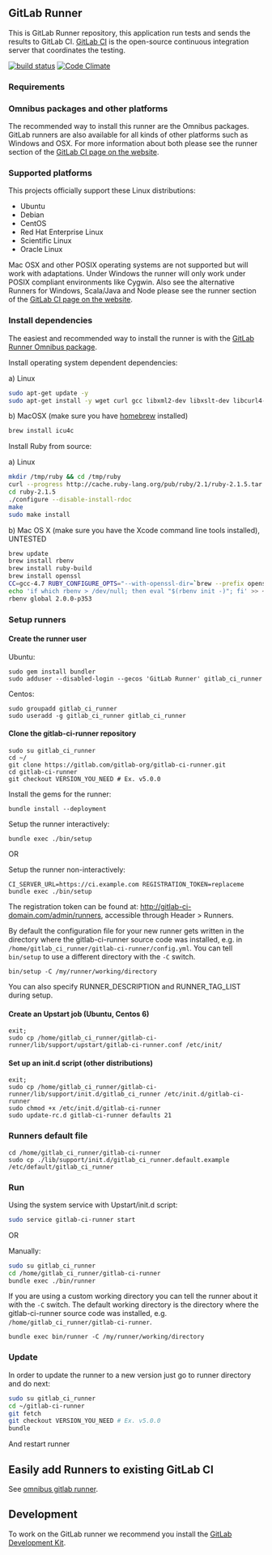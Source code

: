 ## GitLab Runner

This is GitLab Runner repository, this application run tests and sends the results to GitLab CI.
[GitLab CI](https://about.gitlab.com/gitlab-ci) is the open-source continuous integration server that coordinates the testing.

[![build status](https://ci.gitlab.org/projects/8/status.png?ref=master)](https://ci.gitlab.org/projects/8?ref=master)
[![Code Climate](https://codeclimate.com/github/gitlabhq/gitlab-ci-runner.png)](https://codeclimate.com/github/gitlabhq/gitlab-ci-runner)

### Requirements

### Omnibus packages and other platforms

The recommended way to install this runner are the Omnibus packages.
GitLab runners are also available for all kinds of other platforms such as Windows and OSX.
For more information about both please see the runner section of the [GitLab CI page on the website](https://about.gitlab.com/gitlab-ci/).

### Supported platforms

This projects officially support these Linux distributions:

- Ubuntu
- Debian
- CentOS
- Red Hat Enterprise Linux
- Scientific Linux
- Oracle Linux

Mac OSX and other POSIX operating systems are not supported but will work with adaptations.
Under Windows the runner will only work under POSIX compliant environments like Cygwin.
Also see the alternative Runners for Windows, Scala/Java and Node please see the runner section of the [GitLab CI page on the website](https://about.gitlab.com/gitlab-ci/).

### Install dependencies

The easiest and recommended way to install the runner is with the [GitLab Runner Omnibus package](https://gitlab.com/gitlab-org/omnibus-gitlab-runner/blob/master/doc/install/README.md).

Install operating system dependent dependencies:

a) Linux

```bash
sudo apt-get update -y
sudo apt-get install -y wget curl gcc libxml2-dev libxslt-dev libcurl4-openssl-dev libreadline6-dev libc6-dev libssl-dev make build-essential zlib1g-dev openssh-server git-core libyaml-dev postfix libpq-dev libicu-dev
```

b) MacOSX (make sure you have [homebrew](http://brew.sh/) installed)

```bash
brew install icu4c
```

Install Ruby from source:

a) Linux

```bash
mkdir /tmp/ruby && cd /tmp/ruby
curl --progress http://cache.ruby-lang.org/pub/ruby/2.1/ruby-2.1.5.tar.gz | tar xz
cd ruby-2.1.5
./configure --disable-install-rdoc
make
sudo make install
```

b) Mac OS X (make sure you have the Xcode command line tools installed), UNTESTED

```bash
brew update
brew install rbenv
brew install ruby-build
brew install openssl
CC=gcc-4.7 RUBY_CONFIGURE_OPTS="--with-openssl-dir=`brew --prefix openssl` --with-readline-dir=`brew --prefix readline` --with-gcc=gcc-4.7 --enable-shared" rbenv install 2.0.0-p353
echo 'if which rbenv > /dev/null; then eval "$(rbenv init -)"; fi' >> ~/.profile
rbenv global 2.0.0-p353
```

### Setup runners

#### Create the runner user

Ubuntu:

```
sudo gem install bundler
sudo adduser --disabled-login --gecos 'GitLab Runner' gitlab_ci_runner
```

Centos:

```
sudo groupadd gitlab_ci_runner
sudo useradd -g gitlab_ci_runner gitlab_ci_runner
```

#### Clone the gitlab-ci-runner repository

```
sudo su gitlab_ci_runner
cd ~/
git clone https://gitlab.com/gitlab-org/gitlab-ci-runner.git
cd gitlab-ci-runner
git checkout VERSION_YOU_NEED # Ex. v5.0.0
```

Install the gems for the runner:

```
bundle install --deployment
```

Setup the runner interactively:

```
bundle exec ./bin/setup
```

OR

Setup the runner non-interactively:

```
CI_SERVER_URL=https://ci.example.com REGISTRATION_TOKEN=replaceme bundle exec ./bin/setup
```

The registration token can be found at: <http://gitlab-ci-domain.com/admin/runners>, accessible through Header > Runners.

By default the configuration file for your new runner gets written in the directory where the gitlab-ci-runner source code was installed, e.g. in `/home/gitlab_ci_runner/gitlab-ci-runner/config.yml`.
You can tell `bin/setup` to use a different directory with the `-C` switch.

```
bin/setup -C /my/runner/working/directory
```

You can also specify RUNNER_DESCRIPTION and RUNNER_TAG_LIST during setup.

#### Create an Upstart job (Ubuntu, Centos 6)

```
exit;
sudo cp /home/gitlab_ci_runner/gitlab-ci-runner/lib/support/upstart/gitlab-ci-runner.conf /etc/init/
```


#### Set up an init.d script (other distributions)

```
exit;
sudo cp /home/gitlab_ci_runner/gitlab-ci-runner/lib/support/init.d/gitlab_ci_runner /etc/init.d/gitlab-ci-runner
sudo chmod +x /etc/init.d/gitlab-ci-runner
sudo update-rc.d gitlab-ci-runner defaults 21
```

### Runners default file

```
cd /home/gitlab_ci_runner/gitlab-ci-runner
sudo cp ./lib/support/init.d/gitlab_ci_runner.default.example /etc/default/gitlab_ci_runner
```

### Run

Using the system service with Upstart/init.d script:

```bash
sudo service gitlab-ci-runner start
```

OR

Manually:

```bash
sudo su gitlab_ci_runner
cd /home/gitlab_ci_runner/gitlab-ci-runner
bundle exec ./bin/runner
```

If you are using a custom working directory you can tell the runner about it with the `-C` switch.
The default working directory is the directory where the gitlab-ci-runner source code was installed, e.g. `/home/gitlab_ci_runner/gitlab-ci-runner`.

```
bundle exec bin/runner -C /my/runner/working/directory
```

### Update

In order to update the runner to a new version just go to runner directory and do next:

```bash
sudo su gitlab_ci_runner
cd ~/gitlab-ci-runner
git fetch
git checkout VERSION_YOU_NEED # Ex. v5.0.0
bundle
```

And restart runner

## Easily add Runners to existing GitLab CI

See [omnibus gitlab runner](https://gitlab.com/gitlab-org/omnibus-gitlab-runner/blob/master/doc/install/README.md).

## Development

To work on the GitLab runner we recommend you install the [GitLab Development Kit](https://gitlab.com/gitlab-org/gitlab-development-kit).
